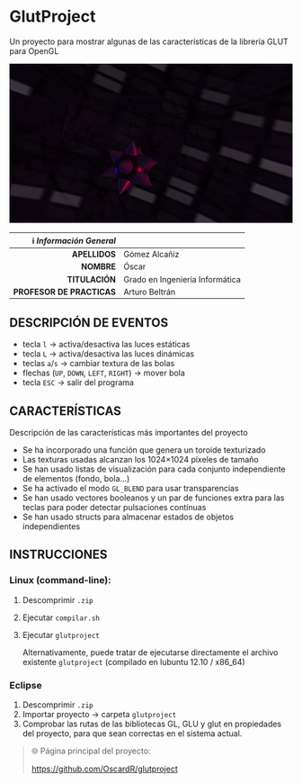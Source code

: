 # GlutProject

Un proyecto para mostrar algunas de las características de la librería GLUT para OpenGL

![](screencap.png)

| ℹ️ _Información General_   |                                 |
|--------------------------:|---------------------------------|
|             **APELLIDOS** | Gómez Alcañiz                   |
|                **NOMBRE** | Óscar                           |
|            **TITULACIÓN** | Grado en Ingeniería Informática |
| **PROFESOR DE PRACTICAS** | Arturo Beltrán                  |

## DESCRIPCIÓN DE EVENTOS

* tecla `l` → activa/desactiva las luces estáticas
* tecla `L` → activa/desactiva las luces dinámicas
* teclas `a`/`s` → cambiar textura de las bolas
* flechas (`UP`, `DOWN`, `LEFT`, `RIGHT`) → mover bola
* tecla `ESC` → salir del programa

## CARACTERÍSTICAS 

Descripción de las características más importantes del proyecto

* Se ha incorporado una función que genera un toroide texturizado
* Las texturas usadas alcanzan los 1024×1024 píxeles de tamaño
* Se han usado listas de visualización para cada conjunto independiente de elementos (fondo, bola...)
* Se ha activado el modo `GL_BLEND` para usar transparencias
* Se han usado vectores booleanos y un par de funciones extra para las teclas para poder detectar pulsaciones contínuas
* Se han usado structs para almacenar estados de objetos independientes

## INSTRUCCIONES

### Linux (command-line):

1. Descomprimir `.zip`
2. Ejecutar `compilar.sh`
3. Ejecutar `glutproject`

   Alternativamente, puede tratar de ejecutarse directamente el archivo
   existente `glutproject` (compilado en lubuntu 12.10 / x86_64)

### Eclipse

1. Descomprimir `.zip`
2. Importar proyecto → carpeta `glutproject`
3. Comprobar las rutas de las bibliotecas GL, GLU y glut en propiedades
   del proyecto, para que sean correctas en el sistema actual.

> 🌐 Página principal del proyecto:
> 
> https://github.com/OscardR/glutproject
